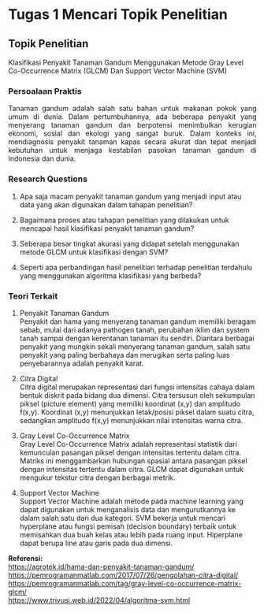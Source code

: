 # Tugas 1 Mencari Topik Penelitian

## Topik Penelitian

Klasifikasi Penyakit Tanaman Gandum Menggunakan Metode Gray Level Co-Occurrence Matrix (GLCM) Dan Support Vector Machine (SVM)

### Persoalaan Praktis

<div style='text-align: justify;'>
Tanaman gandum adalah salah satu bahan untuk makanan pokok yang umum di dunia. Dalam pertumbuhannya, ada beberapa penyakit yang menyerang tanaman gandum dan berpotensi menimbulkan kerugian ekonomi, sosial dan ekologi yang sangat buruk. Dalam konteks ini, mendiagnosis penyakit tanaman kapas secara akurat dan tepat menjadi kebutuhan untuk menjaga kestabilan pasokan tanaman gandum di Indonesia dan dunia.</div>

### Research Questions

1.	Apa saja macam penyakit tanaman gandum yang menjadi input atau data yang akan digunakan dalam tahapan penelitian?

2.	Bagaimana proses atau tahapan penelitian yang dilakukan untuk mencapai hasil klasifikasi penyakit tanaman gandum? 

3.	Seberapa besar tingkat akurasi yang didapat setelah menggunakan metode GLCM untuk klasifikasi dengan SVM?

4.	Seperti apa perbandingan hasil penelitian terhadap penelitian terdahulu yang menggunakan algoritma klasifikasi yang berbeda?

### Teori Terkait

1.	Penyakit Tanaman Gandum\
Penyakit dan hama yang menyerang tanaman gandum memiliki beragam sebab, mulai dari adanya pathogen tanah, perubahan iklim dan system tanah sampai dengan kerentanan tanaman itu sendiri. Diantara berbagai penyakit yang mungkin sekali menyerang tanaman gandum, salah satu penyakit yang paling berbahaya dan merugikan serta paling luas penyebarannya adalah penyakit karat.

2.	Citra Digital\
Citra digital merupakan representasi dari fungsi intensitas cahaya dalam bentuk diskrit pada bidang dua dimensi. Citra tersusun oleh sekumpulan piksel (picture element) yang memiliki koordinat (x,y) dan amplitudo f(x,y). Koordinat (x,y) menunjukkan letak/posisi piksel dalam suatu citra, sedangkan amplitudo f(x,y) menunjukkan nilai intensitas warna citra.

3.	Gray Level Co-Occurrence Matrix\
Gray Level Co-Occurrence Matrix adalah representasi statistik dari kemunculan pasangan piksel dengan intensitas tertentu dalam citra. Matriks ini menggambarkan hubungan spasial antara pasangan piksel dengan intensitas tertentu dalam citra. GLCM dapat digunakan untuk mengukur tekstur citra dengan berbagai metrik.

4.	Support Vector Machine\
Support Vector Machine adalah metode pada machine learning yang dapat digunakan untuk menganalisis data dan mengurutkannya ke dalam salah satu dari dua kategori. SVM bekerja untuk mencari hyperplane atau fungsi pemisah (decision boundary) terbaik untuk memisahkan dua buah kelas atau lebih pada ruang input. Hiperplane dapat berupa line atau garis pada dua dimensi.

**Referensi:** \
https://agrotek.id/hama-dan-penyakit-tanaman-gandum/ \
https://pemrogramanmatlab.com/2017/07/26/pengolahan-citra-digital/ \
https://pemrogramanmatlab.com/tag/gray-level-co-occurrence-matrix-glcm/ \
https://www.trivusi.web.id/2022/04/algoritma-svm.html
